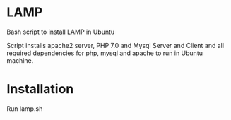 # LAMP
Bash script to install LAMP in Ubuntu

Script installs apache2 server, PHP 7.0 and Mysql Server and Client and all required dependencies for php, mysql and apache to run in Ubuntu machine.

# Installation
Run lamp.sh
